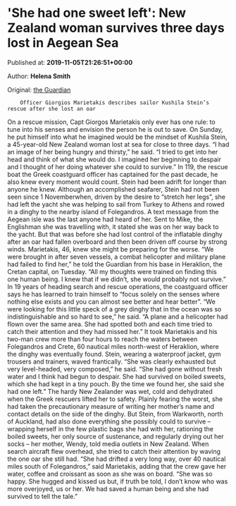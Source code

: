 
# 'She had one sweet left': New Zealand woman survives three days lost in Aegean Sea

Published at: **2019-11-05T21:26:51+00:00**

Author: **Helena Smith**

Original: [the Guardian](https://www.theguardian.com/world/2019/nov/05/she-had-one-sweet-left-woman-survives-three-days-lost-in-aegean-greece)


        Officer Giorgios Marietakis describes sailor Kushila Stein’s rescue after she lost an oar
      
On a rescue mission, Capt Giorgos Marietakis only ever has one rule: to tune into his senses and envision the person he is out to save. On Sunday, he put himself into what he imagined would be the mindset of Kushila Stein, a 45-year-old New Zealand woman lost at sea for close to three days.
“I had an image of her being hungry and thirsty,” he said. “I tried to get into her head and think of what she would do. I imagined her beginning to despair and I thought of her doing whatever she could to survive.”
In 119, the rescue boat the Greek coastguard officer has captained for the past decade, he also knew every moment would count. Stein had been adrift for longer than anyone he knew. Although an accomplished seafarer, Stein had not been seen since 1 Novemberwhen, driven by the desire to “stretch her legs”, she had left the yacht she was helping to sail from Turkey to Athens and rowed in a dinghy to the nearby island of Folegandros.
A text message from the Aegean isle was the last anyone had heard of her. Sent to Mike, the Englishman she was travelling with, it stated she was on her way back to the yacht. But that was before she had lost control of the inflatable dinghy after an oar had fallen overboard and then been driven off course by strong winds.
Marietakis, 46, knew she might be preparing for the worse. “We were brought in after seven vessels, a combat helicopter and military plane had failed to find her,” he told the Guardian from his base in Heraklion, the Cretan capital, on Tuesday. “All my thoughts were trained on finding this one human being. I knew that if we didn’t, she would probably not survive.”
In 19 years of heading search and rescue operations, the coastguard officer says he has learned to train himself to “focus solely on the senses where nothing else exists and you can almost see better and hear better”.
“We were looking for this little speck of a grey dinghy that in the ocean was so indistinguishable and so hard to see,” he said. “A plane and a helicopter had flown over the same area. She had spotted both and each time tried to catch their attention and they had missed her.”
It took Marietakis and his two-man crew more than four hours to reach the waters between Folegandros and Crete, 60 nautical miles north-west of Heraklion, where the dinghy was eventually found.
Stein, wearing a waterproof jacket, gym trousers and trainers, waved frantically. “She was clearly exhausted but very level-headed, very composed,” he said. “She had gone without fresh water and I think had begun to despair. She had survived on boiled sweets, which she had kept in a tiny pouch. By the time we found her, she said she had one left.”
The hardy New Zealander was wet, cold and dehydrated when the Greek rescuers lifted her to safety. Plainly fearing the worst, she had taken the precautionary measure of writing her mother’s name and contact details on the side of the dinghy.
But Stein, from Warkworth, north of Auckland, had also done everything she possibly could to survive – wrapping herself in the few plastic bags she had with her, rationing the boiled sweets, her only source of sustenance, and regularly drying out her socks – her mother, Wendy, told media outlets in New Zealand.
When search aircraft flew overhead, she tried to catch their attention by waving the one oar she still had.
“She had drifted a very long way, over 40 nautical miles south of Folegandros,” said Marietakis, adding that the crew gave her water, coffee and croissant as soon as she was on board. “She was so happy. She hugged and kissed us but, if truth be told, I don’t know who was more overjoyed, us or her. We had saved a human being and she had survived to tell the tale.”
